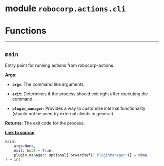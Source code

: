 <!-- markdownlint-disable -->

# module `robocorp.actions.cli`

# Functions

______________________________________________________________________

## `main`

Entry point for running actions from robocorp-actions.

**Args:**

- <b>`args`</b>:  The command line arguments.

- <b>`exit`</b>:  Determines if the process should exit right after executing the command.

- <b>`plugin_manager`</b>:  Provides a way to customize internal functionality (should not be used by external clients in general).

**Returns:**
The exit code for the process.

[**Link to source**](https://github.com/robocorp/robocorp/tree/master/actions/src/robocorp/actions/cli.py#L12)

```python
main(
    args=None,
    exit: bool = True,
    plugin_manager: Optional[ForwardRef('_PluginManager')] = None
) → int
```
